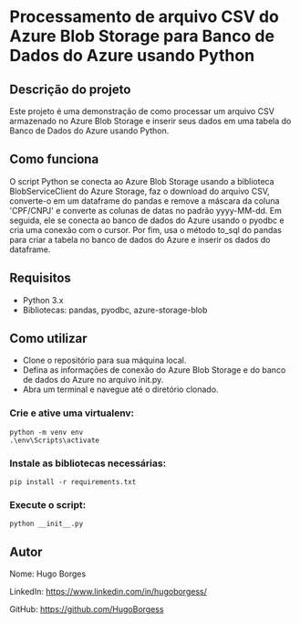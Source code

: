 # Processamento de arquivo CSV do Azure Blob Storage para Banco de Dados do Azure usando Python

## Descrição do projeto
Este projeto é uma demonstração de como processar um arquivo CSV armazenado no Azure Blob Storage e inserir seus dados em uma tabela do Banco de Dados do Azure usando Python.

## Como funciona
O script Python se conecta ao Azure Blob Storage usando a biblioteca BlobServiceClient do Azure Storage, faz o download do arquivo CSV, converte-o em um dataframe do pandas e remove a máscara da coluna 'CPF/CNPJ' e converte as colunas de datas no padrão yyyy-MM-dd. Em seguida, ele se conecta ao banco de dados do Azure usando o pyodbc e cria uma conexão com o cursor. Por fim, usa o método to_sql do pandas para criar a tabela no banco de dados do Azure e inserir os dados do dataframe.

## Requisitos
- Python 3.x
- Bibliotecas: pandas, pyodbc, azure-storage-blob
## Como utilizar
- Clone o repositório para sua máquina local.
- Defina as informações de conexão do Azure Blob Storage e do banco de dados do Azure no arquivo init.py.
- Abra um terminal e navegue até o diretório clonado.


### Crie e ative uma virtualenv:
```
python -m venv env
.\env\Scripts\activate
```

### Instale as bibliotecas necessárias:

```
pip install -r requirements.txt
```

### Execute o script:

```
python __init__.py
```

## Autor
Nome: Hugo Borges

LinkedIn: https://www.linkedin.com/in/hugoborgess/

GitHub: https://github.com/HugoBorgess
